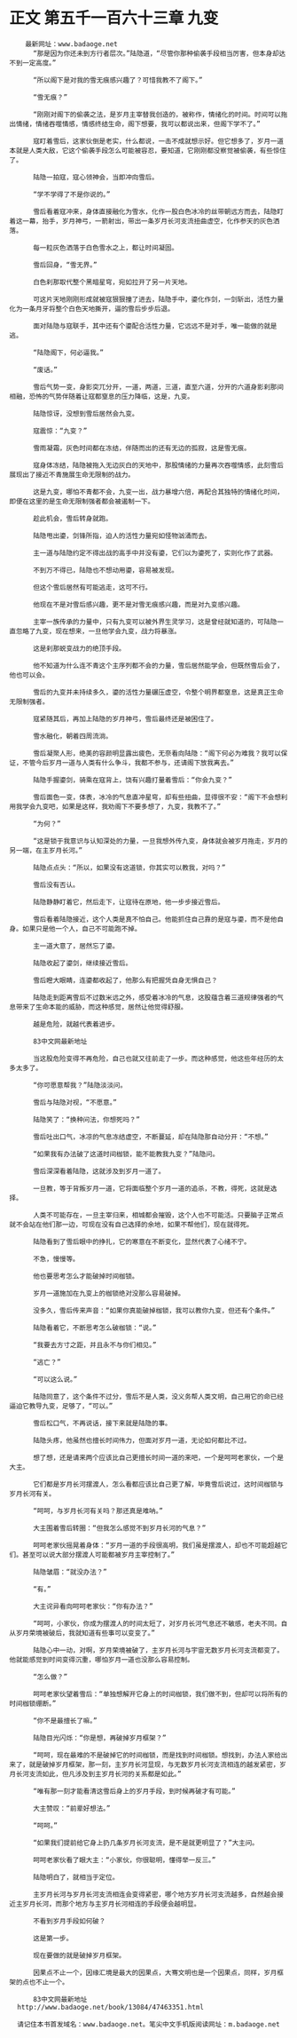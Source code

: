 # 正文 第五千一百六十三章 九变
        最新网址：www.badaoge.net
          “那是因为你还未到方行者层次。”陆隐道，“尽管你那种偷袭手段相当厉害，但本身却达不到一定高度。”
      
          “所以阁下是对我的雪无痕感兴趣了？可惜我教不了阁下。”
      
          “雪无痕？”
      
          “刚刚对阁下的偷袭之法，是岁月主宰替我创造的，被称作，情绪化的时间。时间可以拖出情绪，情绪吞噬情感，情感终结生命，阁下想要，我可以都说出来，但阁下学不了。”
      
          寇盯着雪后，这家伙倒是老实，什么都说，一击不成就想示好。但它想多了，岁月一道本就是人类大敌，它这个偷袭手段怎么可能被容忍，要知道，它刚刚都没察觉被偷袭，有些惊住了。
      
          陆隐一拍寇，寇心领神会，当即冲向雪后。
      
          “学不学得了不是你说的。”
      
          雪后看着寇冲来，身体直接融化为雪水，化作一股白色冰冷的丝带朝远方而去，陆隐盯着这一幕，抬手，岁月神弓，一箭射出，带出一条岁月长河支流扭曲虚空，化作参天的灰色洒落。
      
          每一粒灰色洒落于白色雪水之上，都让时间凝固。
      
          雪后回身，“雪无界。”
      
          白色刹那取代整个黑暗星穹，宛如拉开了另一片天地。
      
          可这片天地刚刚形成就被寇狠狠撞了进去，陆隐手中，鎏化作剑，一剑斩出，活性力量化为一条月牙将整个白色天地撕开，逼的雪后步步后退。
      
          面对陆隐与寇联手，其中还有个鎏配合活性力量，它远远不是对手，唯一能做的就是逃。
      
          “陆隐阁下，何必逼我。”
      
          “废话。”
      
          雪后气势一变，身影突兀分开，一道，两道，三道，直至六道，分开的六道身影刹那间相融，恐怖的气势伴随着让寇都窒息的压力降临，这是，九变。
      
          陆隐惊讶，没想到雪后居然会九变。
      
          寇震惊：“九变？”
      
          雪雨凝霜，灰色时间都在冻结，伴随而出的还有无边的孤寂，这是雪无痕。
      
          寇身体冻结，陆隐被拖入无边灰白的天地中，那股情绪的力量再次吞噬情感，此刻雪后展现出了接近不青施展生命无限制的战力。
      
          这是九变，哪怕不青都不会，九变一出，战力暴增六倍，再配合其独特的情绪化时间，即便在这里的是生命无限制强者都会被遏制一下。
      
          趁此机会，雪后转身就跑。
      
          陆隐甩出鎏，剑锋所指，迫人的活性力量宛如怪物汹涌而去。
      
          主一道与陆隐约定不得出战的高手中并没有鎏，它们以为鎏死了，实则化作了武器。
      
          不到万不得已，陆隐也不想动用鎏，容易被发现。
      
          但这个雪后居然有可能逃走，这可不行。
      
          他现在不是对雪后感兴趣，更不是对雪无痕感兴趣，而是对九变感兴趣。
      
          主宰一族传承的力量中，只有九变可以被外界生灵学习，这是曾经就知道的，可陆隐一直忽略了九变，现在想来，一旦他学会九变，战力将暴涨。
      
          这是刹那蜕变战力的绝顶手段。
      
          他不知道为什么连不青这个主序列都不会的力量，雪后居然能学会，但既然雪后会了，他也可以会。
      
          雪后的九变并未持续多久，鎏的活性力量碾压虚空，令整个明界都窒息，这是真正生命无限制强者。
      
          寇紧随其后，再加上陆隐的岁月神弓，雪后最终还是被困住了。
      
          雪水融化，朝着四周流淌。
      
          雪后凝聚人形，绝美的容颜明显露出疲色，无奈看向陆隐：“阁下何必为难我？我可以保证，不管今后岁月一道与人类有什么争斗，我都不参与，还请阁下放我离去。”
      
          陆隐手握鎏剑，骑乘在寇背上，饶有兴趣打量着雪后：“你会九变？”
      
          雪后面色一变，体表，冰冷的气息直冲星穹，却有些扭曲，显得很不安：“阁下不会想利用我学会九变吧，如果是这样，我劝阁下不要多想了，九变，我教不了。”
      
          “为何？”
      
          “这是锁于我意识与认知深处的力量，一旦我想外传九变，身体就会被岁月拖走，岁月的另一端，在主岁月长河。”
      
          陆隐点点头：“所以，如果没有这道锁，你其实可以教我，对吗？”
      
          雪后没有否认。
      
          陆隐静静盯着它，然后走下，让寇待在原地，他一步步接近雪后。
      
          雪后看着陆隐接近，这个人类是真不怕自己。他能抓住自己靠的是寇与鎏，而不是他自身。如果只是他一个人，自己不可能跑不掉。
      
          主一道大意了，居然忘了鎏。
      
          陆隐收起了鎏剑，继续接近雪后。
      
          雪后瞪大眼睛，连鎏都收起了，他那么有把握凭自身无惧自己？
      
          陆隐走到距离雪后不过数米远之外，感受着冰冷的气息，这股蕴含着三道规律强者的气息带来了生命本能的威胁，而这种感觉，居然让他觉得舒服。
      
          越是危险，就越代表着进步。
      
          83中文网最新地址
      
          当这股危险变得不再危险，自己也就又往前走了一步。而这种感觉，他这些年经历的太多太多了。
      
          “你可愿意帮我？”陆隐淡淡问。
      
          雪后与陆隐对视，“不愿意。”
      
          陆隐笑了：“换种问法，你想死吗？”
      
          雪后吐出口气，冰凉的气息冻结虚空，不断蔓延，却在陆隐那自动分开：“不想。”
      
          “如果我有办法破了这道时间枷锁，能不能教我九变？”陆隐问。
      
          雪后深深看着陆隐，这就涉及到岁月一道了。
      
          一旦教，等于背叛岁月一道，它将面临整个岁月一道的追杀，不教，得死，这就是选择。
      
          人类不可能存在，一旦主宰归来，相城都会摧毁，这个人也不可能活。只要脑子正常点就不会站在他们那一边，可现在没有自己选择的余地，如果不帮他们，现在就得死。
      
          陆隐看到了雪后眼中的挣扎，它的寒意在不断变化，显然代表了心绪不宁。
      
          不急，慢慢等。
      
          他也要思考怎么才能破掉时间枷锁。
      
          岁月一道施加在九变上的枷锁绝对没那么容易破掉。
      
          没多久，雪后传来声音：“如果你真能破掉枷锁，我可以教你九变，但还有个条件。”
      
          陆隐看着它，不断思考怎么破枷锁：“说。”
      
          “我要去方寸之距，并且永不与你们相见。”
      
          “逃亡？”
      
          “可以这么说。”
      
          陆隐同意了，这个条件不过分，雪后不是人类，没义务帮人类文明，自己用它的命已经逼迫它教导九变，足够了，“可以。”
      
          雪后松口气，不再说话，接下来就是陆隐的事。
      
          陆隐头疼，他虽然也擅长时间伟力，但面对岁月一道，无论如何都比不过。
      
          想了想，还是请来两个应该比自己更擅长时间一道的来吧，一个是呵呵老家伙，一个是大主。
      
          它们都是岁月长河摆渡人，怎么看都应该比自己更了解，毕竟雪后说过，这时间枷锁与岁月长河有关。
      
          “呵呵，与岁月长河有关吗？那还真是难呐。”
      
          大主围着雪后转圈：“但我怎么感觉不到岁月长河的气息？”
      
          呵呵老家伙摇晃着身体：“岁月一道的手段很高明，我们虽是摆渡人，却也不可能超越它们。甚至可以说大部分摆渡人可能都被岁月主宰控制了。”
      
          陆隐皱眉：“就没办法？”
      
          “有。”
      
          大主诧异看向呵呵老家伙：“你有办法？”
      
          “呵呵，小家伙，你成为摆渡人的时间太短了，对岁月长河气息还不敏感，老夫不同。自从岁月荣境被破后，我就知道有些事可以变变了。”
      
          陆隐心中一动，对啊，岁月荣境被破了，主岁月长河与宇宙无数岁月长河支流都变了。他就能感觉到时间变得沉重，哪怕岁月一道也没那么容易控制。
      
          “怎么做？”
      
          呵呵老家伙望着雪后：“单独想解开它身上的时间枷锁，我们做不到，但却可以将所有的时间枷锁绷断。”
      
          “你不是最擅长了嘛。”
      
          陆隐目光闪烁：“你是想，再破掉岁月框架？”
      
          “呵呵，现在最难的不是破掉它的时间枷锁，而是找到时间枷锁。想找到，办法人家给出来了，就是破掉岁月框架，那一刻，主岁月长河显现，与无数岁月长河支流相连的越发紧密，岁月长河支流如此，但凡涉及到主岁月长河的关系都是如此。”
      
          “唯有那一刻才能看清这雪后身上的岁月手段，到时候再破才有可能。”
      
          大主赞叹：“前辈好想法。”
      
          “呵呵。”
      
          “如果我们提前给它身上扔几条岁月长河支流，是不是就更明显了？”大主问。
      
          呵呵老家伙看了眼大主：“小家伙，你很聪明，懂得举一反三。”
      
          陆隐明白了，就相当于定位。
      
          主岁月长河与岁月长河支流相连会变得紧密，哪个地方岁月长河支流越多，自然越会接近主岁月长河，而那个地方与主岁月长河相连的手段便会越明显。
      
          不看到岁月手段如何破？
      
          这是第一步。
      
          现在要做的就是破掉岁月框架。
      
          因果点不止一个，因缘汇境是最大的因果点，大骞文明也是一个因果点，同样，岁月框架的点也不止一个。
      
          83中文网最新地址
      http://www.badaoge.net/book/13084/47463351.html
      
      请记住本书首发域名：www.badaoge.net。笔尖中文手机版阅读网址：m.badaoge.net